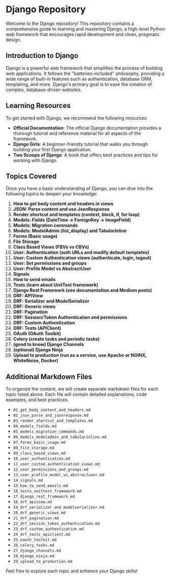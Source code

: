 # Django Repository

Welcome to the Django repository! This repository contains a comprehensive guide to learning and mastering Django, a high-level Python web framework that encourages rapid development and clean, pragmatic design.

## Introduction to Django

Django is a powerful web framework that simplifies the process of building web applications. It follows the "batteries-included" philosophy, providing a wide range of built-in features such as authentication, database ORM, templating, and more. Django's primary goal is to ease the creation of complex, database-driven websites.

## Learning Resources

To get started with Django, we recommend the following resources:

- **Official Documentation**: The official Django documentation provides a thorough tutorial and reference material for all aspects of the framework.
- **Django Girls**: A beginner-friendly tutorial that walks you through building your first Django application.
- **Two Scoops of Django**: A book that offers best practices and tips for working with Django.

## Topics Covered

Once you have a basic understanding of Django, you can dive into the following topics to deepen your knowledge:

1. **How to get body content and headers in views**
2. **JSON: Parse content and use JsonResponse**
3. **Render shortcut and templates (context, block, if, for loop)**
4. **Models: Fields (DateTime -> ForeignKey -> ImageField)**
5. **Models: Migration commands**
6. **Models: ModelAdmin (list_display) and TabularInline**
7. **Forms (Basic usage)**
8. **File Storage**
9. **Class Based Views (FBVs vs CBVs)**
10. **User: Authentication (auth URLs and modify default templates)**
11. **User: Custom Authentication views (authenticate, login, logout)**
12. **User: Set permissions and groups**
13. **User: Profile Model vs AbstractUser**
14. **Signals**
15. **How to send emails**
16. **Tests (learn about UnitTest framework)**
17. **Django Rest Framework (see documentation and Medium posts)**
18. **DRF: APIView**
19. **DRF: Serializer and ModelSerializer**
20. **DRF: Generic views**
21. **DRF: Pagination**
22. **DRF: Session/Token Authentication and permissions**
23. **DRF: Custom Authentication**
24. **DRF: Tests (APIClient)**
25. **OAuth (OAuth Toolkit)**
26. **Celery (create tasks and periodic tasks)**
27. **(good to know) Django Channels**
28. **(optional) Django Ninja**
29. **Upload to production (run as a service, use Apache or NGINX, WhiteNoise, Docker)**

## Additional Markdown Files

To organize the content, we will create separate markdown files for each topic listed above. Each file will contain detailed explanations, code examples, and best practices.

- `01_get_body_content_and_headers.md`
- `02_json_parse_and_jsonresponse.md`
- `03_render_shortcut_and_templates.md`
- `04_models_fields.md`
- `05_models_migration_commands.md`
- `06_models_modeladmin_and_tabularinline.md`
- `07_forms_basic_usage.md`
- `08_file_storage.md`
- `09_class_based_views.md`
- `10_user_authentication.md`
- `11_user_custom_authentication_views.md`
- `12_user_permissions_and_groups.md`
- `13_user_profile_model_vs_abstractuser.md`
- `14_signals.md`
- `15_how_to_send_emails.md`
- `16_tests_unittest_framework.md`
- `17_django_rest_framework.md`
- `18_drf_apiview.md`
- `19_drf_serializer_and_modelserializer.md`
- `20_drf_generic_views.md`
- `21_drf_pagination.md`
- `22_drf_session_token_authentication.md`
- `23_drf_custom_authentication.md`
- `24_drf_tests_apiclient.md`
- `25_oauth_toolkit.md`
- `26_celery_tasks.md`
- `27_django_channels.md`
- `28_django_ninja.md`
- `29_upload_to_production.md`

Feel free to explore each topic and enhance your Django skills!